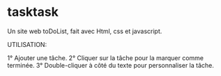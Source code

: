 # tasktask
Un site web toDoList, fait avec Html, css et javascript.

UTILISATION:

1° Ajouter une tâche.
2° Cliquer sur la tâche pour la marquer comme terminée.
3° Double-cliquer à côté du texte pour personnaliser la tâche.